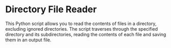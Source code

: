 # Directory File Reader

This Python script allows you to read the contents of files in a directory, excluding ignored directories. The script traverses through the specified directory and its subdirectories, reading the contents of each file and saving them in an output file.
